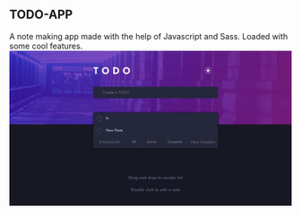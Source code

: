## TODO-APP
A note making app made with the help of Javascript and Sass. Loaded with some cool features.
![](images/main.jpg)
